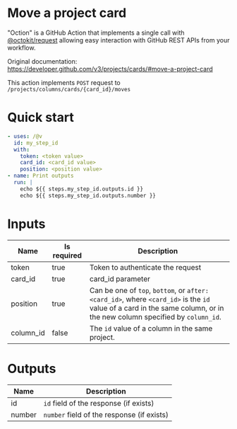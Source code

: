 # Move a project card

"Oction" is a GitHub Action that implements a single call with 
[@octokit/request](https://www.npmjs.com/package/@octokit/request)
allowing easy interaction with GitHub REST APIs from your workflow.

Original documentation: https://developer.github.com/v3/projects/cards/#move-a-project-card

This action implements `POST` request to `/projects/columns/cards/{card_id}/moves`


# Quick start

```yaml
- uses: /@v
  id: my_step_id
  with:
    token: <token value>
    card_id: <card_id value>
    position: <position value>
- name: Print outputs
  run: |
    echo ${{ steps.my_step_id.outputs.id }}
    echo ${{ steps.my_step_id.outputs.number }}
```


# Inputs

| Name | Is required | Description |
|---|---|---|
|token|true|Token to authenticate the request
|card_id|true|card_id parameter
|position|true|Can be one of `top`, `bottom`, or `after:<card_id>`, where `<card_id>` is the `id` value of a card in the same column, or in the new column specified by `column_id`.
|column_id|false|The `id` value of a column in the same project.

# Outputs

| Name | Description |
|---|---|
|id|`id` field of the response (if exists)|
|number|`number` field of the response (if exists)|

